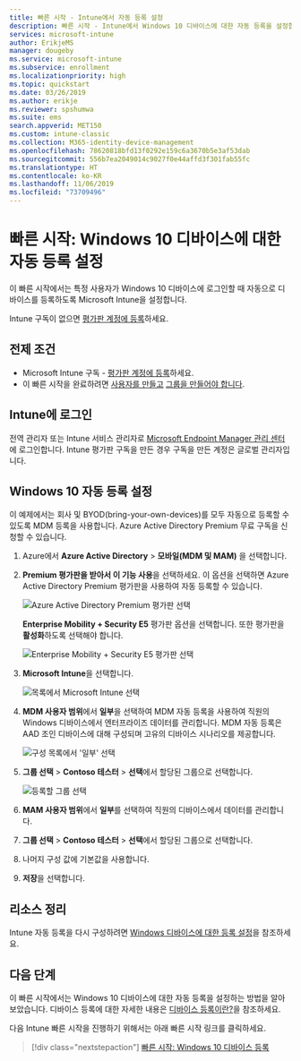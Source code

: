 ```yaml
---
title: 빠른 시작 - Intune에서 자동 등록 설정
description: 빠른 시작 - Intune에서 Windows 10 디바이스에 대한 자동 등록을 설정합니다.
services: microsoft-intune
author: ErikjeMS
manager: dougeby
ms.service: microsoft-intune
ms.subservice: enrollment
ms.localizationpriority: high
ms.topic: quickstart
ms.date: 03/26/2019
ms.author: erikje
ms.reviewer: spshumwa
ms.suite: ems
search.appverid: MET150
ms.custom: intune-classic
ms.collection: M365-identity-device-management
ms.openlocfilehash: 78620818bfd13f0292e159c6a3670b5e3af53dab
ms.sourcegitcommit: 556b7ea2049014c9027f0e44affd3f301fab55fc
ms.translationtype: HT
ms.contentlocale: ko-KR
ms.lasthandoff: 11/06/2019
ms.locfileid: "73709496"
---
```

# <a name="quickstart-set-up-automatic-enrollment-for-windows-10-devices"></a>빠른 시작: Windows 10 디바이스에 대한 자동 등록 설정

이 빠른 시작에서는 특정 사용자가 Windows 10 디바이스에 로그인할 때 자동으로 디바이스를 등록하도록 Microsoft Intune을 설정합니다.

Intune 구독이 없으면 [평가판 계정에 등록](../fundamentals/free-trial-sign-up.md)하세요.

## <a name="prerequisites"></a>전제 조건

- Microsoft Intune 구독 - [평가판 계정에 등록](../fundamentals/free-trial-sign-up.md)하세요.
- 이 빠른 시작을 완료하려면 [사용자를 만들고](../fundamentals/quickstart-create-user.md) [그룹을 만들어야 합니다](../fundamentals/quickstart-create-group.md).

## <a name="sign-in-to-intune"></a>Intune에 로그인

전역 관리자 또는 Intune 서비스 관리자로 [Microsoft Endpoint Manager 관리 센터](https://go.microsoft.com/fwlink/?linkid=2109431)에 로그인합니다. Intune 평가판 구독을 만든 경우 구독을 만든 계정은 글로벌 관리자입니다.

## <a name="set-up-windows-10-automatic-enrollment"></a>Windows 10 자동 등록 설정

이 예제에서는 회사 및 BYOD(bring-your-own-devices)를 모두 자동으로 등록할 수 있도록 MDM 등록을 사용합니다. Azure Active Directory Premium 무료 구독을 신청할 수 있습니다.

1. Azure에서 **Azure Active Directory** > **모바일(MDM 및 MAM)** 을 선택합니다.
2. **Premium 평가판을 받아서 이 기능 사용**을 선택하세요. 이 옵션을 선택하면 Azure Active Directory Premium 평가판을 사용하여 자동 등록할 수 있습니다. 

    ![Azure Active Directory Premium 평가판 선택](./media/quickstart-setup-auto-enrollment/quickstart-setup-auto-enrollment-01.png)

    **Enterprise Mobility + Security E5** 평가판 옵션을 선택합니다. 또한 평가판을 **활성화**하도록 선택해야 합니다.

    ![Enterprise Mobility + Security E5 평가판 선택](./media/quickstart-setup-auto-enrollment/quickstart-setup-auto-enrollment-02.png)

3. **Microsoft Intune**을 선택합니다. 

    ![목록에서 Microsoft Intune 선택](./media/quickstart-setup-auto-enrollment/quickstart-setup-auto-enrollment-03.png)

4. **MDM 사용자 범위**에서 **일부**을 선택하여 MDM 자동 등록을 사용하여 직원의 Windows 디바이스에서 엔터프라이즈 데이터를 관리합니다. MDM 자동 등록은 AAD 조인 디바이스에 대해 구성되며 고유의 디바이스 시나리오를 제공합니다.

    ![구성 목록에서 '일부' 선택](./media/quickstart-setup-auto-enrollment/quickstart-setup-auto-enrollment-04.png)

5. **그룹 선택** > **Contoso 테스터** > **선택**에서 할당된 그룹으로 선택합니다.

    ![등록할 그룹 선택](./media/quickstart-setup-auto-enrollment/quickstart-setup-auto-enrollment-05.png)

6. **MAM 사용자 범위**에서 **일부**를 선택하여 직원의 디바이스에서 데이터를 관리합니다.
7. **그룹 선택** > **Contoso 테스터** > **선택**에서 할당된 그룹으로 선택합니다. 
8. 나머지 구성 값에 기본값을 사용합니다.
9. **저장**을 선택합니다.

## <a name="clean-up-resources"></a>리소스 정리

Intune 자동 등록을 다시 구성하려면 [Windows 디바이스에 대한 등록 설정](windows-enroll.md)을 참조하세요.

## <a name="next-steps"></a>다음 단계

이 빠른 시작에서는 Windows 10 디바이스에 대한 자동 등록을 설정하는 방법을 알아보았습니다. 디바이스 등록에 대한 자세한 내용은 [디바이스 등록이란?](device-enrollment.md)을 참조하세요.

다음 Intune 빠른 시작을 진행하기 위해서는 아래 빠른 시작 링크를 클릭하세요.

> [!div class="nextstepaction"]
> [빠른 시작: Windows 10 디바이스 등록](../quickstart-enroll-windows-device.md)
